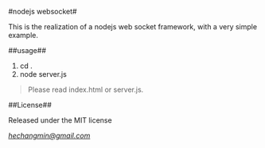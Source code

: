 #nodejs websocket#

This is the realization of a nodejs web socket framework, with a very simple example.

##usage##

1. cd . 
2. node server.js

>Please read index.html or server.js.

##License##

Released under the MIT license

_*[hechangmin@gmail.com](mailto://hechangmin@gmail.com)*_
